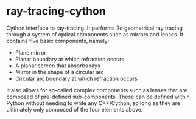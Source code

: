 # ray-tracing-cython
 Cython interface to ray-tracing. It performs 2d geometrical ray tracing through a system of optical components such as mirrors and lenses. It contains five basic components, namely:
 - Plane mirror
 - Planar boundary at which refraction occurs
 - A planar screen that absorbs rays
 - Mirror in the shape of a circular arc
 - Circular arc boundary at which refraction occurs

It also allows for so-called complex components such as lenses that are composed of pre-defined sub-components. These can be defined within Python without needing to write any C++/Cython, so long as they are ulitimately only composed of the four elements above. 
